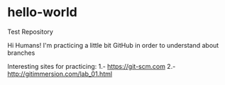 # hello-world
Test Repository

Hi Humans!
I'm practicing a little bit GitHub in order to understand about branches

Interesting sites for practicing:
1.- https://git-scm.com
2.- http://gitimmersion.com/lab_01.html
